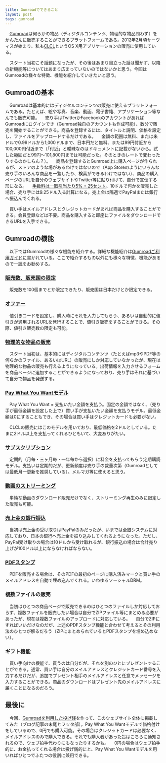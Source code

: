 ```yaml
---
title: Gumroadでできること
layout: post
tags: gumroad
---
```

　[Gumroad](https://gumroad.com)は何らかの物品（ディジタルコンテンツ、物理的な物品問わず）をかんたんに販売することができるプラットフォームである。2012年2月頃サーヴィスが始まり、私も[CLCL](/mac/clcl/)というOS X用アプリケーションの販売に使用している。

　スタート当初こそ話題になったが、その後はあまり目立った話は聞かず、以降の新機能等についてはあまり広まっていないのではないかと思う。今回はGumroadの様々な特徴、機能を紹介していきたいと思う。

## Gumroadの基本

　Gumroadは基本的にはディジタルコンテンツの販売に使えるプラットフォームである。たとえば、絵や写真、音楽、動画、電子書籍、アプリケーション等なんでも販売可能。
　売り手はTwitterかFacebookのアカウントがあればGumroadにログインでき（Gumroad独自のアカウントも作成可能）、数分で販売を開始することができる。商品を登録するには、タイトルと説明、価格を設定し、ファイルをアップロードするだけである。
　金額の範囲は無料、または米ドルで0.99ドルから1,000ドルまで、日本円だと無料、または99円付近から100,000円付近まで（「付近」と曖昧なのはドキュメントに記載がないから。試した範囲だと99円〜101,800円までは可能だった。そのときのレートで変わったりするのかしらん？）。
　商品を登録するとGumroad上に購入ページが作られるが、ストアのような場があるわけではないので（App Storeのようにいろんな売り手のいろんな商品を一覧したり、検索ができるわけではない）、商品の購入ページのURLを自分のウェブサイトやTwitter等に貼り付けて、自分で宣伝する形になる。
　[手数料は一取引当たり5% + 25セント](https://gumroad.com/guide/basics/getting-paid#fees)。10ドルで何かを販売した場合、売り手には9.25ドル入る計算になる。売上金は隔週でPayPalまたは銀行へ振込んでくれる。

　買い手はメイルアドレスとクレジットカードがあれば商品を購入することができる。会員登録などは不要。商品を購入すると即座にファイルをダウンロードできるURLを入手できる。

## Gumroadの機能

　以下ではGumroadの様々な機能を紹介する。詳細な機能紹介は[Gumroadご利用ガイド](https://gumroad.com/guide)に書かれている。ここで紹介するもの以外にも様々な特徴、機能があるので一読をお勧めする。

### [販売数、販売国の限定](https://gumroad.com/guide/basics/customizing-your-product#limit-sales)

　販売数を100個までとか限定できたり、販売国は日本だけとか限定できる。

### [オファー](https://gumroad.com/guide/basics/customizing-your-product#offers)

　値引きコードを設定し、購入時にそれを入力してもらう、あるいは自動的に値引きが適用されるURLを発行することで、値引き販売をすることができる。その際、値引き販売数の限定も可能。

### [物理的な物品の販売](https://gumroad.com/guide/basics/selling-physical-items)

　スタート当初は、基本的にはディジタルコンテンツ（たとえばmp3やPDF等の何らかのファイル、あるいはURL）の販売にしか対応していなかったが、現在は物理的な物品の販売も行えるようになっている。出荷情報を入力させるフォームを商品ページに追加することができるようになっており、売り手はそれに基づいて自分で物品を発送する。

### [Pay What You Wantモデル](https://gumroad.com/guide/basics/your-first-product#pricing)

　Pay What You Want = 支払いたい金額を支払う。固定の金額ではなく、（売り手が最低金額を設定した上で）買い手が支払いたい金額を支払うモデル。最低金額は0にすることもでき、その場合は買い手はクレジットカードも必要がない。

　CLCLの販売にはこのモデルを用いており、最低価格を2ドルとしている。たまに2ドル以上を支払ってくれるひともいて、大変ありがたい。

### [サブスクリプション](https://gumroad.com/guide/basics/subscriptions)

　定期的（月毎・三ヶ月毎・一年毎から選択）に料金を支払ってもらう定期購読モデル。支払いは定期的だが、更新頻度は売り手の裁量次第（Gumroadとしては最低月一更新を推奨している）。メルマガ等に使えると思う。

### [動画のストリーミング](https://gumroad.com/guide/film#streaming)

　単純な動画のダウンロード販売だけでなく、ストリーミング再生のみに限定した販売も可能。

### [売上金の銀行振込](https://gumroad.com/guide/basics/getting-paid#payments)

　当初は売上金の受け取りはPayPalのみだったが、いまでは全銀システムに対応しており、日本の銀行へ売上金を振り込みしてくれるようになった。ただし、PayPal受け取りの場合は10ドルから受け取れるが、銀行振込の場合は合計売り上げが100ドル以上にならなければならない。

### [PDFスタンプ](https://gumroad.com/guide/basics/customizing-your-product#pdf-stamping)

　PDFを販売する場合は、そのPDFの最初のページに購入済みマークと買い手のメイルアドレスを自動で埋め込んでくれる。いわゆるソーシャルDRM。

### 複数ファイルの販売

　当初はひとつの商品ページで販売できるのはひとつのファイルしか対応しておらず、複数ファイルを販売したい場合は自分でZIPファイル等にまとめる必要があったが、現在は複数ファイルのアップロードに対応している。
　自分でZIPにすればいいだけなのだが、上述のPDFスタンプ機能と合わせて考えるとその利用法のひとつが解るだろう（ZIPにまとめられているとPDFスタンプを埋め込めない）。

### ギフト機能

　買い手向けの機能で、買うのは自分だが、それを別のひとにプレゼントすることができる。通常、買い手は自分のメイルアドレスとクレジットカード番号を入力するだけだが、追加でプレゼント相手のメイルアドレスと任意でメッセージを入力することができる。商品のダウンロードはプレゼント先のメイルアドレスに届くことになるのだろう。


## 最後に

　今回、[Gumroadを利用した投げ銭](https://gumroad.com/l/IaST)を作って、このウェブサイト全体に掲載してみた（ブログ記事の末尾とフッタ部）。Pay What You Wantモデルで価格付けをしているので、0円でも購入可能。その場合はクレジットカードは必要なく、メイルアドレスのみで購入できる。それでも購入者があった旨はこちらに通知されるので、ウェブ拍手代わりにもなったりするかも。
　0円の場合はウェブ拍手的に、お金払ってくれる場合は投げ銭的にと、Pay What You Wantモデルを用いればひとつでふたつの役割に兼用できる。
